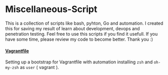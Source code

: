 # Miscellaneous-Script

This is a collection of scripts like bash, pyhton, Go and automation. I created this for saving my result of learn about
development, devops and penetration testing. Feel free to use this scripts if you find it usefull.
If you have some time, please review my code to become better. Thank you :)   

#### [Vagrantfile](https://github.com/adibdz/Miscellaneous-Script/tree/main/Vagrantfile)
Setting up a bootstrap for Vagrantfile with automation installing `zsh` and `oh-my-zsh` as `user` ( vagrant ).
